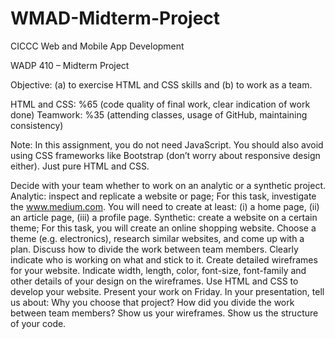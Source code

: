 # WMAD-Midterm-Project
CICCC Web and Mobile App Development

WADP 410 – Midterm Project			                   
 
Objective: (a) to exercise HTML and CSS skills and (b) to work as a team.

HTML and CSS: %65 (code quality of final work, clear indication of work done)
Teamwork: %35 (attending classes, usage of GitHub, maintaining consistency)

Note: In this assignment, you do not need JavaScript. You should also avoid using CSS frameworks like Bootstrap (don’t worry about responsive design either). Just pure HTML and CSS.

Decide with your team whether to work on an analytic or a synthetic project. 
Analytic: inspect and replicate a website or page;
For this task, investigate the www.medium.com. You will need to create at least: (i) a home page, (ii) an article page, (iii) a profile page.
Synthetic: create a website on a certain theme;
For this task, you will create an online shopping website. Choose a theme (e.g. electronics), research similar websites, and come up with a plan.
Discuss how to divide the work between team members. Clearly indicate who is working on what and stick to it.
Create detailed wireframes for your website. Indicate width, length, color, font-size, font-family and other details of your design on the wireframes.
Use HTML and CSS to develop your website. 
Present your work on Friday. In your presentation, tell us about:
Why you choose that project?
How did you divide the work between team members?
Show us your wireframes. 
Show us the structure of your code.

